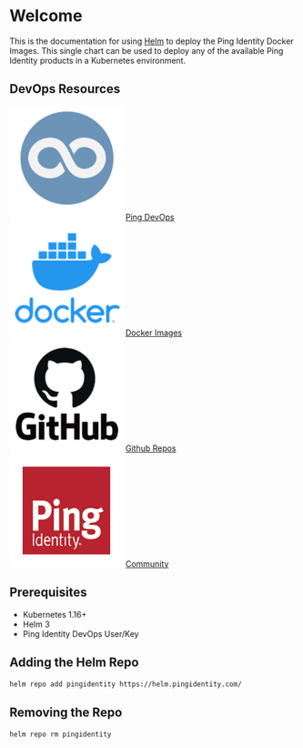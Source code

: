 # Welcome

This is the documentation for using [Helm](https://helm.sh) to deploy the Ping Identity Docker Images.
This single chart can be used to deploy any of the available Ping Identity products in a Kubernetes
environment.

## DevOps Resources

<div class="banner" onclick="window.open('https://devops.pingidentity.com','');">
    <img class="assets" src="img/logos/devops.png"/>
    <span class="caption">
        <a class="assetlinks" href="https://devops.pingidentity.com" target=”_blank”>Ping DevOps</a>
    </span>
</div>
<div class="banner" onclick="window.open('https://hub.docker.com/u/pingidentity','');">
    <img class="assets" src="img/logos/docker.png" />
    <span class="caption">
        <a class="assetlinks" href="https://hub.docker.com/u/pingidentity" target=”_blank”>Docker Images</a>
    </span>
</div>
<div class="banner" onclick="window.open('https://github.com/topics/ping-devops','');">
    <img class="assets" src="img/logos/github.png"/>
    <span class="caption">
        <a class="assetlinks" href="https://github.com/topics/ping-devops" target=”_blank”>Github Repos</a>
    </span>
</div>
<div class="banner" onclick="window.open('https://support.pingidentity.com/s/topic/0TO1W000000IF30WAG/cloud-devops','');">
    <img class="assets" src="img/logos/ping.png"/>
    <span class="caption">
        <a class="assetlinks" href="https://support.pingidentity.com/s/topic/0TO1W000000IF30WAG/cloud-devops" target=”_blank”>Community</a>
    </span>
</div>

## Prerequisites

* Kubernetes 1.16+
* Helm 3
* Ping Identity DevOps User/Key

## Adding the Helm Repo

```shell
helm repo add pingidentity https://helm.pingidentity.com/
```

## Removing the Repo

```shell
helm repo rm pingidentity
```
